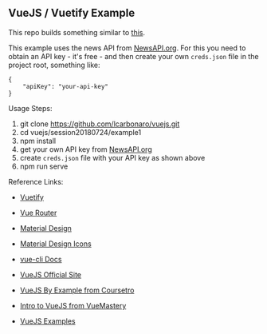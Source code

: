 VueJS / Vuetify Example
-----------------------

This repo builds something similar to [this](https://dist-czwzdtcfeq.now.sh).

This example uses the news API from [NewsAPI.org](https://newsapi.org). For this you need to obtain an API key - it's free - and then create your own `creds.json` file in the project root, something like:

```
{
    "apiKey": "your-api-key"
}
```

Usage Steps:

1. git clone https://github.com/lcarbonaro/vuejs.git
2. cd vuejs/session20180724/example1
3. npm install
4. get your own API key from [NewsAPI.org](https://newsapi.org)
5. create `creds.json` file with your API key as shown above
6. npm run serve


Reference Links:
- [Vuetify](https://vuetifyjs.com/en/)
- [Vue Router](https://router.vuejs.org/guide/)
- [Material Design](https://material.io/)
- [Material Design Icons](https://material.io/tools/icons/)

- [vue-cli Docs](https://github.com/vuejs/vue-cli/blob/dev/docs/README.md)
- [VueJS Official Site](https://vuejs.org/)
- [VueJS By Example from Coursetro](https://coursetro.com/courses/23/Vue-Tutorial-in-2018---Learn-Vue.js-by-Example)
- [Intro to VueJS from VueMastery](https://www.vuemastery.com/courses/intro-to-vue-js/vue-instance)
- [VueJS Examples](https://vuejsexamples.net/)

